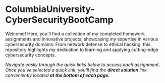 # ColumbiaUniversity-CyberSecurityBootCamp
Welcome! Here, you'll find a collection of my completed homework assignments and innovative projects, showcasing my expertise in various cybersecurity domains. From network defense to ethical hacking, this repository highlights my dedication to learning and applying cutting-edge cybersecurity concepts.

_Navigate easily through the quick links below to access each assignment. Once you've selected a quick link, you'll find the **direct solution** link conveniently located **at the bottom of each page.**_
